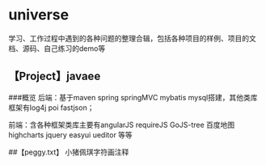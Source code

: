 # universe
学习、工作过程中遇到的各种问题的整理合辑，包括各种项目的样例、项目的文档、源码、自己练习的demo等

## 【Project】javaee
###概览
后端：基于maven spring springMVC mybatis mysql搭建，其他类库框架有log4j poi fastjson；

前端：含各种框架类库主要有angularJS requireJS GoJS-tree 百度地图 highcharts jquery easyui  ueditor 等等

##【peggy.txt】
小猪佩琪字符画注释 

